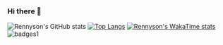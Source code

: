 ### Hi there 👋

![Rennyson's GitHub stats](https://github-readme-stats.vercel.app/api?username=rennyson10oa&show_icons=true&theme=radical&show=reviews)
[![Top Langs](https://github-readme-stats.vercel.app/api/top-langs/?username=rennyson10oa)](https://github.com/anuraghazra/github-readme-stats&layout=compact)
[![Rennyson's WakaTime stats](https://github-readme-stats.vercel.app/api/wakatime?username=rennyson10oa)](https://github.com/anuraghazra/github-readme-stats)
![badges1](https://dev-to-uploads.s3.amazonaws.com/uploads/articles/6n8fc8zw8pawxveffitx.png)
<!--
**rennyson10oa/rennyson10oa** is a ✨ _special_ ✨ repository because its `README.md` (this file) appears on your GitHub profile.

Here are some ideas to get you started:

- 🔭 I’m currently working on ...
- 🌱 I’m currently learning ...
- 👯 I’m looking to collaborate on ...
- 🤔 I’m looking for help with ...
- 💬 Ask me about ...
- 📫 How to reach me: ...
- 😄 Pronouns: ...
- ⚡ Fun fact: ...
-->
